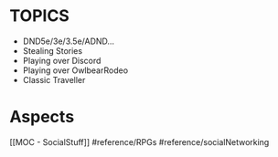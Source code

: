 # TOPICS
- DND5e/3e/3.5e/ADND...
- Stealing Stories
- Playing over Discord
- Playing over OwlbearRodeo
- Classic Traveller

# Aspects

[[MOC - SocialStuff]]
#reference/RPGs 
#reference/socialNetworking 
